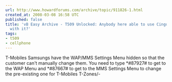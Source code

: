 ```yaml
---
url: http://www.howardforums.com/archive/topic/911826-1.html
created_at: 2008-03-08 16:58 UTC
published: false
title: 'vB Easy Archive - T509 Unlocked: Anybody here able to use Cingular MediaNet
  with it?'
tags:
- t509
- cellphone
---
```


T-Mobiles Samsungs have the WAP/MMS Settings Menu hidden so that the customer can't manually change them. You need to type *#87927# to get to the WAP Menu and *#87667# to get to the MMS Settings Menu to change the pre-existing one for T-Mobiles T-Zones/-
